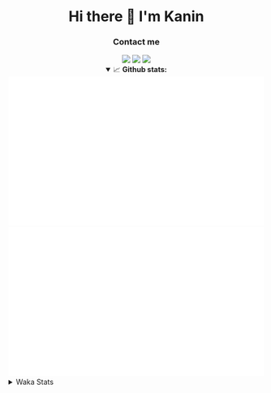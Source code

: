 <div align="center">
 <h1>Hi there 👋 I'm Kanin</h1>
 <h3>Contact me</h3>
 <a href="mailto:im@kanin.dev"><img src="https://img.shields.io/badge/gmail-%23D14836.svg?&style=for-the-badge&logo=gmail&logoColor=white"/></a>
 <a href="https://twitter.com/KaninDev"><img src="https://img.shields.io/badge/twitter-%231DA1F2.svg?&style=for-the-badge&logo=twitter&logoColor=white"/></a>
 <a href="https://www.linkedin.com/in/KaninDev"><img src="https://img.shields.io/badge/linkedin-%230077B5.svg?&style=for-the-badge&logo=linkedin&logoColor=white"/></a>
<details open>
  <summary>📈 <b>Github stats:</b></summary>
  <img src="https://github.com/Kanin/Kanin/blob/master/scripts/GitHubStats/generated/overview.svg"/>
  <img src="https://github.com/Kanin/Kanin/blob/master/scripts/GitHubStats/generated/languages.svg"/>
</details>
</div>

<details>
 <summary>Waka Stats</summary>

<!--START_SECTION:waka-->
![Code Time](http://img.shields.io/badge/Code%20Time-2%2C097%20hrs%2021%20mins-blue)

![Profile Views](http://img.shields.io/badge/Profile%20Views-0-blue)

![Lines of code](https://img.shields.io/badge/From%20Hello%20World%20I%27ve%20Written-881.0%20thousand%20lines%20of%20code-blue)

**🐱 My GitHub Data** 

> 📦 102.3 kB Used in GitHub's Storage 
 > 
> 🏆 512 Contributions in the Year 2023
 > 
> 🚫 Not Opted to Hire
 > 
> 📜 22 Public Repositories 
 > 
> 🔑 11 Private Repositories 
 > 
**I'm an Early 🐤** 

```text
🌞 Morning                2215 commits        ██████░░░░░░░░░░░░░░░░░░░   24.72 % 
🌆 Daytime                2724 commits        ████████░░░░░░░░░░░░░░░░░   30.40 % 
🌃 Evening                2638 commits        ███████░░░░░░░░░░░░░░░░░░   29.44 % 
🌙 Night                  1385 commits        ████░░░░░░░░░░░░░░░░░░░░░   15.45 % 
```
📅 **I'm Most Productive on Monday** 

```text
Monday                   1667 commits        █████░░░░░░░░░░░░░░░░░░░░   18.60 % 
Tuesday                  1212 commits        ███░░░░░░░░░░░░░░░░░░░░░░   13.52 % 
Wednesday                843 commits         ██░░░░░░░░░░░░░░░░░░░░░░░   09.41 % 
Thursday                 1321 commits        ████░░░░░░░░░░░░░░░░░░░░░   14.74 % 
Friday                   1462 commits        ████░░░░░░░░░░░░░░░░░░░░░   16.31 % 
Saturday                 891 commits         ██░░░░░░░░░░░░░░░░░░░░░░░   09.94 % 
Sunday                   1566 commits        ████░░░░░░░░░░░░░░░░░░░░░   17.47 % 
```


📊 **This Week I Spent My Time On** 

```text
🕑︎ Time Zone: America/New_York

💬 Programming Languages: 
Python                   9 hrs 5 mins        ███████████████████████░░   92.36 % 
requirements.txt         22 mins             █░░░░░░░░░░░░░░░░░░░░░░░░   03.86 % 
Text                     13 mins             █░░░░░░░░░░░░░░░░░░░░░░░░   02.24 % 
.env file                3 mins              ░░░░░░░░░░░░░░░░░░░░░░░░░   00.64 % 
Bash                     2 mins              ░░░░░░░░░░░░░░░░░░░░░░░░░   00.37 % 

🔥 Editors: 
PyCharm                  9 hrs 51 mins       █████████████████████████   100.00 % 

🐱‍💻 Projects: 
ModMail                  6 hrs 10 mins       ████████████████░░░░░░░░░   62.65 % 
PatchBot                 1 hr 20 mins        ███░░░░░░░░░░░░░░░░░░░░░░   13.64 % 
BB-CommunityBot          1 hr 15 mins        ███░░░░░░░░░░░░░░░░░░░░░░   12.78 % 
Unknown Project          33 mins             █░░░░░░░░░░░░░░░░░░░░░░░░   05.61 % 
NailaSite                20 mins             █░░░░░░░░░░░░░░░░░░░░░░░░   03.49 % 

💻 Operating System: 
Windows                  9 hrs 51 mins       █████████████████████████   100.00 % 
```

**I Mostly Code in Python** 

```text
Python                   28 repos            ███████████████░░░░░░░░░░   59.57 % 
Java                     7 repos             ████░░░░░░░░░░░░░░░░░░░░░   14.89 % 
JavaScript               4 repos             ██░░░░░░░░░░░░░░░░░░░░░░░   08.51 % 
Kotlin                   2 repos             █░░░░░░░░░░░░░░░░░░░░░░░░   04.26 % 
HTML                     2 repos             █░░░░░░░░░░░░░░░░░░░░░░░░   04.26 % 
```



**Timeline**

![Lines of Code chart](https://raw.githubusercontent.com/Kanin/Kanin/master/assets/bar_graph.png)


 Last Updated on 04/09/2023 03:05:00 UTC
<!--END_SECTION:waka-->
</details>
